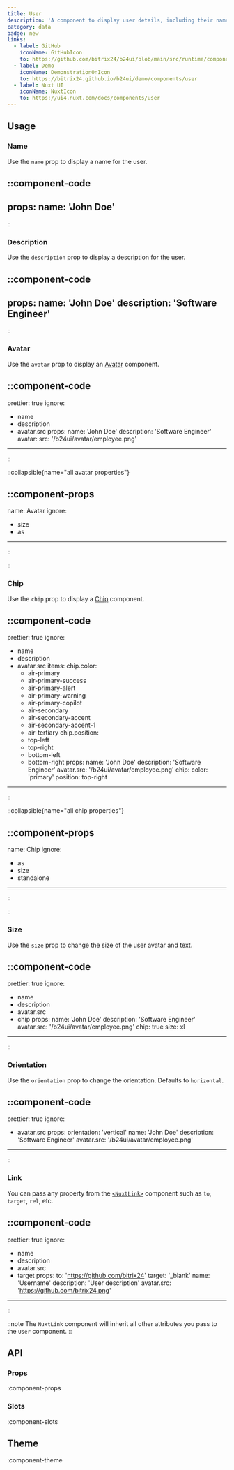 ```yaml
---
title: User
description: 'A component to display user details, including their name, bio, and profile picture.'
category: data
badge: new
links:
  - label: GitHub
    iconName: GitHubIcon
    to: https://github.com/bitrix24/b24ui/blob/main/src/runtime/components/User.vue
  - label: Demo
    iconName: DemonstrationOnIcon
    to: https://bitrix24.github.io/b24ui/demo/components/user
  - label: Nuxt UI
    iconName: NuxtIcon
    to: https://ui4.nuxt.com/docs/components/user
---
```


## Usage

### Name

Use the `name` prop to display a name for the user.

::component-code
---
props:
  name: 'John Doe'
---
::

### Description

Use the `description` prop to display a description for the user.

::component-code
---
props:
  name: 'John Doe'
  description: 'Software Engineer'
---
::

### Avatar

Use the `avatar` prop to display an [Avatar](/docs/components/avatar/) component.

::component-code
---
prettier: true
ignore:
  - name
  - description
  - avatar.src
props:
  name: 'John Doe'
  description: 'Software Engineer'
  avatar:
    src: '/b24ui/avatar/employee.png'
---
::

::collapsible{name="all avatar properties"}

::component-props
---
name: Avatar
ignore:
  - size
  - as
---
::

::

### Chip

Use the `chip` prop to display a [Chip](/docs/components/chip/) component.

::component-code
---
prettier: true
ignore:
  - name
  - description
  - avatar.src
items:
  chip.color:
    - air-primary
    - air-primary-success
    - air-primary-alert
    - air-primary-warning
    - air-primary-copilot
    - air-secondary
    - air-secondary-accent
    - air-secondary-accent-1
    - air-tertiary
  chip.position:
    - top-left
    - top-right
    - bottom-left
    - bottom-right
props:
  name: 'John Doe'
  description: 'Software Engineer'
  avatar.src: '/b24ui/avatar/employee.png'
  chip:
    color: 'primary'
    position: top-right
---
::

::collapsible{name="all chip properties"}

::component-props
---
name: Chip
ignore:
  - as
  - size
  - standalone
---
::

::

### Size

Use the `size` prop to change the size of the user avatar and text.

::component-code
---
prettier: true
ignore:
  - name
  - description
  - avatar.src
  - chip
props:
  name: 'John Doe'
  description: 'Software Engineer'
  avatar.src: '/b24ui/avatar/employee.png'
  chip: true
  size: xl
---
::

### Orientation

Use the `orientation` prop to change the orientation. Defaults to `horizontal`.

::component-code
---
prettier: true
ignore:
  - avatar.src
props:
  orientation: 'vertical'
  name: 'John Doe'
  description: 'Software Engineer'
  avatar.src: '/b24ui/avatar/employee.png'
---
::

### Link

You can pass any property from the [`<NuxtLink>`](https://nuxt.com/docs/api/components/nuxt-link) component such as `to`, `target`, `rel`, etc.

::component-code
---
prettier: true
ignore:
  - name
  - description
  - avatar.src
  - target
props:
  to: 'https://github.com/bitrix24'
  target: '_blank'
  name: 'Username'
  description: 'User description'
  avatar.src: 'https://github.com/bitrix24.png'
---
::

::note
The `NuxtLink` component will inherit all other attributes you pass to the `User` component.
::

## API

### Props

:component-props

### Slots

:component-slots

## Theme

:component-theme
